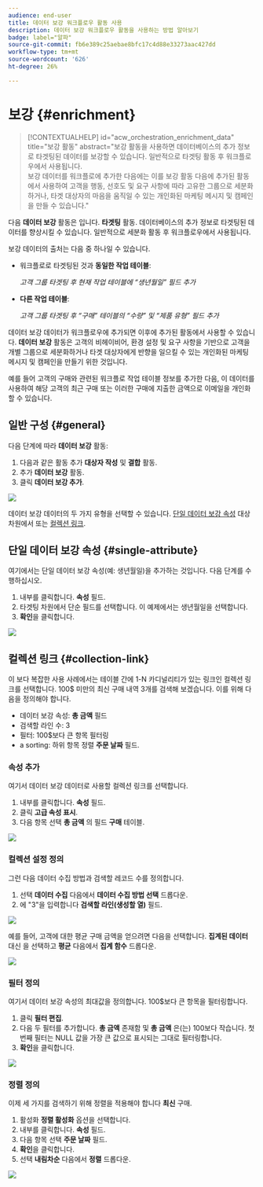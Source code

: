 ```yaml
---
audience: end-user
title: 데이터 보강 워크플로우 활동 사용
description: 데이터 보강 워크플로우 활동을 사용하는 방법 알아보기
badge: label="알파"
source-git-commit: fb6e389c25aebae8bfc17c4d88e33273aac427dd
workflow-type: tm+mt
source-wordcount: '626'
ht-degree: 26%

---
```



# 보강 {#enrichment}

>[!CONTEXTUALHELP]
>id="acw_orchestration_enrichment_data"
>title="보강 활동"
>abstract="보강 활동을 사용하면 데이터베이스의 추가 정보로 타겟팅된 데이터를 보강할 수 있습니다. 일반적으로 타겟팅 활동 후 워크플로우에서 사용됩니다.<br/>보강 데이터를 워크플로에 추가한 다음에는 이를 보강 활동 다음에 추가된 활동에서 사용하여 고객을 행동, 선호도 및 요구 사항에 따라 고유한 그룹으로 세분화하거나, 타겟 대상자의 마음을 움직일 수 있는 개인화된 마케팅 메시지 및 캠페인을 만들 수 있습니다."

다음 **데이터 보강** 활동은 입니다. **타겟팅** 활동. 데이터베이스의 추가 정보로 타겟팅된 데이터를 향상시킬 수 있습니다. 일반적으로 세분화 활동 후 워크플로우에서 사용됩니다.

보강 데이터의 출처는 다음 중 하나일 수 있습니다.

* 워크플로로 타겟팅된 것과 **동일한 작업 테이블**:

  *고객 그룹 타겟팅 후 현재 작업 테이블에 “생년월일” 필드 추가*

* **다른 작업 테이블**:

  *고객 그룹 타겟팅 후 “구매” 테이블의 “수량” 및 “제품 유형” 필드 추가*

데이터 보강 데이터가 워크플로우에 추가되면 이후에 추가된 활동에서 사용할 수 있습니다. **데이터 보강** 활동은 고객의 비헤이비어, 환경 설정 및 요구 사항을 기반으로 고객을 개별 그룹으로 세분화하거나 타겟 대상자에게 반향을 일으킬 수 있는 개인화된 마케팅 메시지 및 캠페인을 만들기 위한 것입니다.

예를 들어 고객의 구매와 관련된 워크플로 작업 테이블 정보를 추가한 다음, 이 데이터를 사용하여 해당 고객의 최근 구매 또는 이러한 구매에 지출한 금액으로 이메일을 개인화할 수 있습니다.

## 일반 구성 {#general}

다음 단계에 따라 **데이터 보강** 활동:

1. 다음과 같은 활동 추가 **대상자 작성** 및 **결합** 활동.
1. 추가 **데이터 보강** 활동.
1. 클릭 **데이터 보강 추가**.

![](../assets/workflow-enrichment1.png)

데이터 보강 데이터의 두 가지 유형을 선택할 수 있습니다. [단일 데이터 보강 속성](#single-attribute) 대상 차원에서 또는 [컬렉션 링크](#collection-link).

## 단일 데이터 보강 속성 {#single-attribute}

여기에서는 단일 데이터 보강 속성(예: 생년월일)을 추가하는 것입니다. 다음 단계를 수행하십시오.

1. 내부를 클릭합니다. **속성** 필드.
1. 타겟팅 차원에서 단순 필드를 선택합니다. 이 예제에서는 생년월일을 선택합니다.
1. **확인**&#x200B;을 클릭합니다.

![](../assets/workflow-enrichment2.png)

## 컬렉션 링크 {#collection-link}

이 보다 복잡한 사용 사례에서는 테이블 간에 1-N 카디널리티가 있는 링크인 컬렉션 링크를 선택합니다. 100$ 미만의 최신 구매 내역 3개를 검색해 보겠습니다. 이를 위해 다음을 정의해야 합니다.

* 데이터 보강 속성: **총 금액** 필드
* 검색할 라인 수: 3
* 필터: 100$보다 큰 항목 필터링
* a sorting: 하위 항목 정렬 **주문 날짜** 필드.

### 속성 추가

여기서 데이터 보강 데이터로 사용할 컬렉션 링크를 선택합니다.

1. 내부를 클릭합니다. **속성** 필드.
1. 클릭 **고급 속성 표시**.
1. 다음 항목 선택 **총 금액** 의 필드 **구매** 테이블.

![](../assets/workflow-enrichment3.png)

### 컬렉션 설정 정의

그런 다음 데이터 수집 방법과 검색할 레코드 수를 정의합니다.

1. 선택 **데이터 수집** 다음에서 **데이터 수집 방법 선택** 드롭다운.
1. 에 &quot;3&quot;을 입력합니다 **검색할 라인(생성할 열)** 필드.

![](../assets/workflow-enrichment4.png)

예를 들어, 고객에 대한 평균 구매 금액을 얻으려면 다음을 선택합니다. **집계된 데이터** 대신 을 선택하고 **평균** 다음에서 **집계 함수** 드롭다운.

![](../assets/workflow-enrichment5.png)

### 필터 정의

여기서 데이터 보강 속성의 최대값을 정의합니다. 100$보다 큰 항목을 필터링합니다.

1. 클릭 **필터 편집**.
1. 다음 두 필터를 추가합니다. **총 금액** 존재함 및 **총 금액** 은(는) 100보다 작습니다. 첫 번째 필터는 NULL 값을 가장 큰 값으로 표시되는 그대로 필터링합니다.
1. **확인**&#x200B;을 클릭합니다.

![](../assets/workflow-enrichment6.png)

### 정렬 정의

이제 세 가지를 검색하기 위해 정렬을 적용해야 합니다 **최신** 구매.

1. 활성화 **정렬 활성화** 옵션을 선택합니다.
1. 내부를 클릭합니다. **속성** 필드.
1. 다음 항목 선택 **주문 날짜** 필드.
1. **확인**&#x200B;을 클릭합니다.
1. 선택 **내림차순** 다음에서 **정렬** 드롭다운.

![](../assets/workflow-enrichment7.png)

<!--

Add other fields
use it in delivery


cardinality between the tables (1-N)
1. select attribute to use as enrichment data

    display advanced fields option
    i button

    note: attributes from the target dimension

1. Select how the data is collected
1. number of records to retrieve if want to retrieve a collection of multiple records
1. Apply filters and build rule

    select an existing filter
    save the filter for reuse
    view results of the filter visually or in code view

1. sort records using an attribute

leverage enrichment data in campaign

where we can use the enrichment data: personalize email, other use cases?

## Example

-->